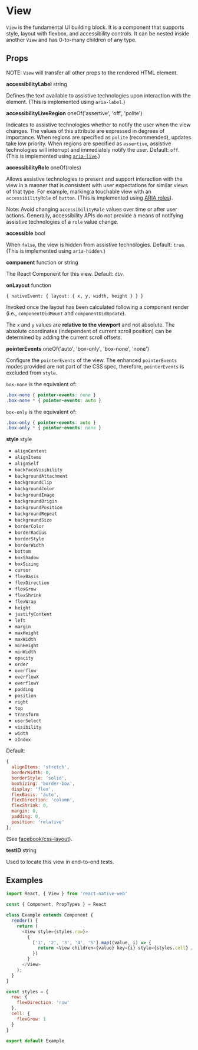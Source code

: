 # View

`View` is the fundamental UI building block. It is a component that supports
style, layout with flexbox, and accessibility controls. It can be nested
inside another `View` and has 0-to-many children of any type.

## Props

NOTE: `View` will transfer all other props to the rendered HTML element.

**accessibilityLabel** string

Defines the text available to assistive technologies upon interaction with the
element. (This is implemented using `aria-label`.)

**accessibilityLiveRegion** oneOf('assertive', 'off', 'polite')

Indicates to assistive technologies whether to notify the user when the view
changes. The values of this attribute are expressed in degrees of importance.
When regions are specified as `polite` (recommended), updates take low
priority. When regions are specified as `assertive`, assistive technologies
will interrupt and immediately notify the user. Default: `off`. (This is
implemented using [`aria-live`](http://www.w3.org/TR/wai-aria/states_and_properties#aria-live).)

**accessibilityRole** oneOf(roles)

Allows assistive technologies to present and support interaction with the view
in a manner that is consistent with user expectations for similar views of that
type. For example, marking a touchable view with an `accessibilityRole` of
`button`. (This is implemented using [ARIA roles](http://www.w3.org/TR/wai-aria/roles#role_definitions)).

Note: Avoid changing `accessibilityRole` values over time or after user
actions. Generally, accessibility APIs do not provide a means of notifying
assistive technologies of a `role` value change.

**accessible** bool

When `false`, the view is hidden from assistive technologies. Default: `true`. (This is
implemented using `aria-hidden`.)

**component** function or string

The React Component for this view. Default: `div`.

**onLayout** function

`{ nativeEvent: { layout: { x, y, width, height } } }`

Invoked once the layout has been calculated following a component render (i.e.,
`componentDidMount` and `componentDidUpdate`).

The `x` and `y` values are **relative to the viewport** and not absolute. The
absolute coordinates (independent of current scroll position) can be determined
by adding the current scroll offsets.

**pointerEvents** oneOf('auto', 'box-only', 'box-none', 'none')

Configure the `pointerEvents` of the view. The enhanced `pointerEvents` modes
provided are not part of the CSS spec, therefore, `pointerEvents` is excluded
from `style`.

`box-none` is the equivalent of:

```css
.box-none { pointer-events: none }
.box-none * { pointer-events: auto }
```

`box-only` is the equivalent of:

```css
.box-only { pointer-events: auto }
.box-only * { pointer-events: none }
```

**style** style

+ `alignContent`
+ `alignItems`
+ `alignSelf`
+ `backfaceVisibility`
+ `backgroundAttachment`
+ `backgroundClip`
+ `backgroundColor`
+ `backgroundImage`
+ `backgroundOrigin`
+ `backgroundPosition`
+ `backgroundRepeat`
+ `backgroundSize`
+ `borderColor`
+ `borderRadius`
+ `borderStyle`
+ `borderWidth`
+ `bottom`
+ `boxShadow`
+ `boxSizing`
+ `cursor`
+ `flexBasis`
+ `flexDirection`
+ `flexGrow`
+ `flexShrink`
+ `flexWrap`
+ `height`
+ `justifyContent`
+ `left`
+ `margin`
+ `maxHeight`
+ `maxWidth`
+ `minHeight`
+ `minWidth`
+ `opacity`
+ `order`
+ `overflow`
+ `overflowX`
+ `overflowY`
+ `padding`
+ `position`
+ `right`
+ `top`
+ `transform`
+ `userSelect`
+ `visibility`
+ `width`
+ `zIndex`

Default:

```js
{
  alignItems: 'stretch',
  borderWidth: 0,
  borderStyle: 'solid',
  boxSizing: 'border-box',
  display: 'flex',
  flexBasis: 'auto',
  flexDirection: 'column',
  flexShrink: 0,
  margin: 0,
  padding: 0,
  position: 'relative'
};
```

(See [facebook/css-layout](https://github.com/facebook/css-layout)).

**testID** string

Used to locate this view in end-to-end tests.

## Examples

```js
import React, { View } from 'react-native-web'

const { Component, PropTypes } = React

class Example extends Component {
  render() {
    return (
      <View style={styles.row}>
        {
          ['1', '2', '3', '4', '5'].map((value, i) => {
            return <View children={value} key={i} style={styles.cell} />
          })
        }
      </View>
    );
  }
}

const styles = {
  row: {
    flexDirection: 'row'
  },
  cell: {
    flexGrow: 1
  }
}

export default Example
```
